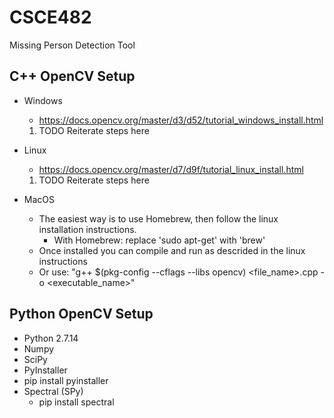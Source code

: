 # CSCE482
Missing Person Detection Tool


## C++ OpenCV Setup
* Windows
  * https://docs.opencv.org/master/d3/d52/tutorial_windows_install.html
  1. TODO Reiterate steps here
  
* Linux
  * https://docs.opencv.org/master/d7/d9f/tutorial_linux_install.html
  1. TODO Reiterate steps here
  
* MacOS
  * The easiest way is to use Homebrew, then follow the linux installation instructions.
    * With Homebrew: replace 'sudo apt-get' with 'brew'
  * Once installed you can compile and run as descrided in the linux instructions 
  * Or use: "g++ $(pkg-config --cflags --libs opencv) <file_name>.cpp -o <executable_name>"

## Python OpenCV Setup
* Python 2.7.14
* Numpy
* SciPy
* PyInstaller
 * pip install pyinstaller
* Spectral (SPy)
  * pip install spectral

